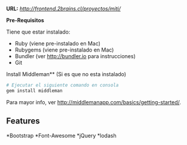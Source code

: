**URL:**
*http://frontend.2brains.cl/proyectos/miti/*

**Pre-Requisitos**

Tiene que estar instalado:
* Ruby (viene pre-instalado en Mac)
* Rubygems (viene pre-instalado en Mac)
* Bundler (ver http://bundler.io para instrucciones)
* Git

Install Middleman** (Si es que no esta instalado)

```bash
# Ejecutar el siguiente comando en consola
gem install middleman
```

Para mayor info, ver http://middlemanapp.com/basics/getting-started/.

## Features

*Bootstrap
*Font-Awesome
*jQuery
*lodash
